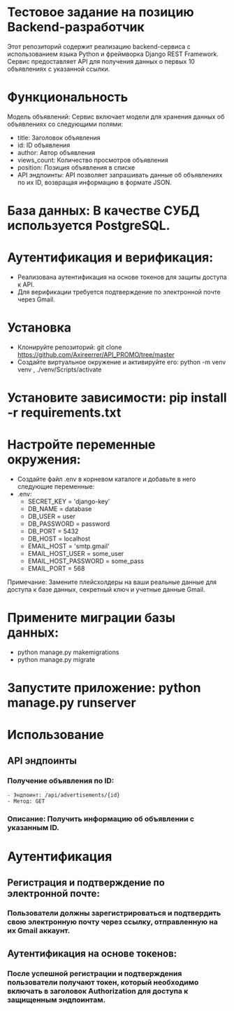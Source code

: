 # Тестовое задание на позицию Backend-разработчик
Этот репозиторий содержит реализацию backend-сервиса с использованием языка Python и фреймворка Django REST Framework. Сервис предоставляет API для получения данных о первых 10 объявлениях с указанной ссылки.

# Функциональность

Модель объявлений: Сервис включает модели для хранения данных об объявлениях со следующими полями:

- title: Заголовок объявления
- id: ID объявления
- author: Автор объявления
- views_count: Количество просмотров объявления
- position: Позиция объявления в списке
- API эндпоинты: API позволяет запрашивать данные об объявлениях по их ID, возвращая информацию в формате JSON.

# База данных: В качестве СУБД используется PostgreSQL.

# Аутентификация и верификация: 
- Реализована аутентификация на основе токенов для защиты доступа к API.
- Для верификации требуется подтверждение по электронной почте через Gmail.

# Установка
- Клонируйте репозиторий: git clone https://github.com/Axireerrer/API_PROMO/tree/master
- Создайте виртуальное окружение и активируйте его: python -m venv venv , ./venv/Scripts/activate

# Установите зависимости: pip install -r requirements.txt
# Настройте переменные окружения:
- Создайте файл .env в корневом каталоге и добавьте в него следующие переменные:
- .env:
   - SECRET_KEY = 'django-key'
   - DB_NAME = database
   - DB_USER = user
   - DB_PASSWORD = password
   - DB_PORT = 5432
   - DB_HOST = localhost
   - EMAIL_HOST = 'smtp.gmail'
   - EMAIL_HOST_USER = some_user
   - EMAIL_HOST_PASSWORD = some_pass
   - EMAIL_PORT = 568

Примечание: Замените плейсхолдеры на ваши реальные данные для доступа к базе данных, секретный ключ и учетные данные Gmail.

# Примените миграции базы данных:

- python manage.py makemigrations
- python manage.py migrate

# Запустите приложение: python manage.py runserver

# Использование
## API эндпоинты
### Получение объявления по ID:
    - Эндпоинт: /api/advertisements/{id}
    - Метод: GET
### Описание: Получить информацию об объявлении с указанным ID.
# Аутентификация
## Регистрация и подтверждение по электронной почте:
### Пользователи должны зарегистрироваться и подтвердить свою электронную почту через ссылку, отправленную на их Gmail аккаунт.
## Аутентификация на основе токенов:
### После успешной регистрации и подтверждения пользователи получают токен, который необходимо включать в заголовок Authorization для доступа к защищенным эндпоинтам.
